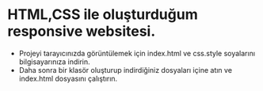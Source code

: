 # HTML,CSS ile oluşturduğum responsive websitesi.

* Projeyi tarayıcınızda görüntülemek için index.html ve css.style soyalarını bilgisayarınıza indirin.
* Daha sonra bir klasör oluşturup indirdiğiniz dosyaları içine atın ve index.html dosyasını çalıştırın.
